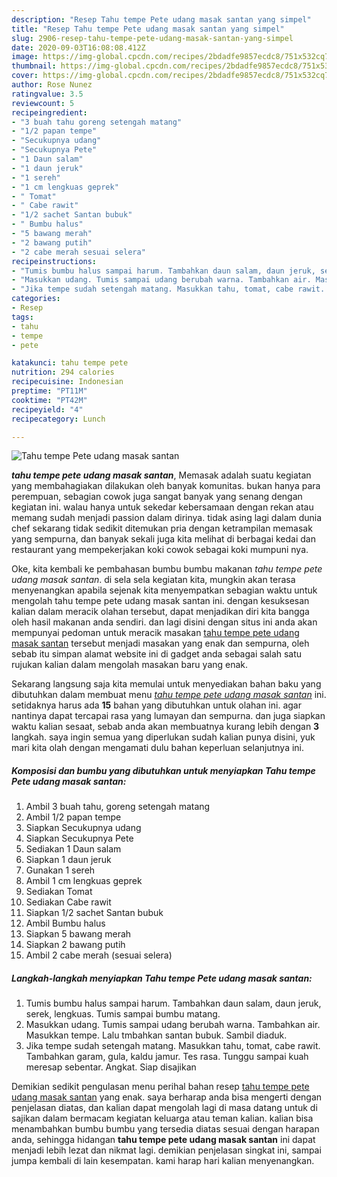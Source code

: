 ```yaml
---
description: "Resep Tahu tempe Pete udang masak santan yang simpel"
title: "Resep Tahu tempe Pete udang masak santan yang simpel"
slug: 2906-resep-tahu-tempe-pete-udang-masak-santan-yang-simpel
date: 2020-09-03T16:08:08.412Z
image: https://img-global.cpcdn.com/recipes/2bdadfe9857ecdc8/751x532cq70/tahu-tempe-pete-udang-masak-santan-foto-resep-utama.jpg
thumbnail: https://img-global.cpcdn.com/recipes/2bdadfe9857ecdc8/751x532cq70/tahu-tempe-pete-udang-masak-santan-foto-resep-utama.jpg
cover: https://img-global.cpcdn.com/recipes/2bdadfe9857ecdc8/751x532cq70/tahu-tempe-pete-udang-masak-santan-foto-resep-utama.jpg
author: Rose Nunez
ratingvalue: 3.5
reviewcount: 5
recipeingredient:
- "3 buah tahu goreng setengah matang"
- "1/2 papan tempe"
- "Secukupnya udang"
- "Secukupnya Pete"
- "1 Daun salam"
- "1 daun jeruk"
- "1 sereh"
- "1 cm lengkuas geprek"
- " Tomat"
- " Cabe rawit"
- "1/2 sachet Santan bubuk"
- " Bumbu halus"
- "5 bawang merah"
- "2 bawang putih"
- "2 cabe merah sesuai selera"
recipeinstructions:
- "Tumis bumbu halus sampai harum. Tambahkan daun salam, daun jeruk, serek, lengkuas. Tumis sampai bumbu matang."
- "Masukkan udang. Tumis sampai udang berubah warna. Tambahkan air. Masukkan tempe. Lalu tmbahkan santan bubuk. Sambil diaduk."
- "Jika tempe sudah setengah matang. Masukkan tahu, tomat, cabe rawit. Tambahkan garam, gula, kaldu jamur. Tes rasa. Tunggu sampai kuah meresap sebentar. Angkat. Siap disajikan"
categories:
- Resep
tags:
- tahu
- tempe
- pete

katakunci: tahu tempe pete 
nutrition: 294 calories
recipecuisine: Indonesian
preptime: "PT11M"
cooktime: "PT42M"
recipeyield: "4"
recipecategory: Lunch

---
```



![Tahu tempe Pete udang masak santan](https://img-global.cpcdn.com/recipes/2bdadfe9857ecdc8/751x532cq70/tahu-tempe-pete-udang-masak-santan-foto-resep-utama.jpg)

<b><i>tahu tempe pete udang masak santan</i></b>, Memasak adalah suatu kegiatan yang membahagiakan dilakukan oleh banyak komunitas. bukan hanya para perempuan, sebagian cowok juga sangat banyak yang senang dengan kegiatan ini. walau hanya untuk sekedar kebersamaan dengan rekan atau memang sudah menjadi passion dalam dirinya. tidak asing lagi dalam dunia chef sekarang tidak sedikit ditemukan pria dengan ketrampilan memasak yang sempurna, dan banyak sekali juga kita melihat di berbagai kedai dan restaurant yang mempekerjakan koki cowok sebagai koki mumpuni nya.

Oke, kita kembali ke pembahasan bumbu bumbu makanan <i>tahu tempe pete udang masak santan</i>. di sela sela kegiatan kita, mungkin akan terasa menyenangkan apabila sejenak kita menyempatkan sebagian waktu untuk mengolah tahu tempe pete udang masak santan ini. dengan kesuksesan kalian dalam meracik olahan tersebut, dapat menjadikan diri kita bangga oleh hasil makanan anda sendiri. dan lagi disini dengan situs ini anda akan mempunyai pedoman untuk meracik masakan <u>tahu tempe pete udang masak santan</u> tersebut menjadi masakan yang enak dan sempurna, oleh sebab itu simpan alamat website ini di gadget anda sebagai salah satu rujukan kalian dalam mengolah masakan baru yang enak.




Sekarang langsung saja kita memulai untuk menyediakan bahan baku yang dibutuhkan dalam membuat menu <u><i>tahu tempe pete udang masak santan</i></u> ini. setidaknya harus ada <b>15</b> bahan yang dibutuhkan untuk olahan ini. agar nantinya dapat tercapai rasa yang lumayan dan sempurna. dan juga siapkan waktu kalian sesaat, sebab anda akan membuatnya kurang lebih dengan <b>3</b> langkah. saya ingin semua yang diperlukan sudah kalian punya disini, yuk mari kita olah dengan mengamati dulu bahan keperluan selanjutnya ini.

<!--inarticleads1-->

##### Komposisi dan bumbu yang dibutuhkan untuk menyiapkan Tahu tempe Pete udang masak santan:

1. Ambil 3 buah tahu, goreng setengah matang
1. Ambil 1/2 papan tempe
1. Siapkan Secukupnya udang
1. Siapkan Secukupnya Pete
1. Sediakan 1 Daun salam
1. Siapkan 1 daun jeruk
1. Gunakan 1 sereh
1. Ambil 1 cm lengkuas geprek
1. Sediakan  Tomat
1. Sediakan  Cabe rawit
1. Siapkan 1/2 sachet Santan bubuk
1. Ambil  Bumbu halus
1. Siapkan 5 bawang merah
1. Siapkan 2 bawang putih
1. Ambil 2 cabe merah (sesuai selera)




<!--inarticleads2-->

##### Langkah-langkah menyiapkan Tahu tempe Pete udang masak santan:

1. Tumis bumbu halus sampai harum. Tambahkan daun salam, daun jeruk, serek, lengkuas. Tumis sampai bumbu matang.
1. Masukkan udang. Tumis sampai udang berubah warna. Tambahkan air. Masukkan tempe. Lalu tmbahkan santan bubuk. Sambil diaduk.
1. Jika tempe sudah setengah matang. Masukkan tahu, tomat, cabe rawit. Tambahkan garam, gula, kaldu jamur. Tes rasa. Tunggu sampai kuah meresap sebentar. Angkat. Siap disajikan




Demikian sedikit pengulasan menu perihal bahan resep <u>tahu tempe pete udang masak santan</u> yang enak. saya berharap anda bisa mengerti dengan penjelasan diatas, dan kalian dapat mengolah lagi di masa datang untuk di sajikan dalam bermacam kegiatan keluarga atau teman kalian. kalian bisa menambahkan bumbu bumbu yang tersedia diatas sesuai dengan harapan anda, sehingga hidangan <b>tahu tempe pete udang masak santan</b> ini dapat menjadi lebih lezat dan nikmat lagi. demikian penjelasan singkat ini, sampai jumpa kembali di lain kesempatan. kami harap hari kalian menyenangkan.
